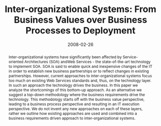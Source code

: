 ---
abstract: Inter-organizational systems have significantly been affected by Service-oriented
  Architectures (SOA) andWeb Services - the state-of-the-art technology to implement
  SOA. SOA is said to enable quick and inexpensive changes of the IT in order to establish
  new business partnerships or to reflect changes in existing partnerships. However,
  current approaches to inter-organizational systems focus too much on existing Web
  Services standards and, thus, on the technology layer. In such an approach the technology
  drives the business. In this paper we analyze the shortcomings of this bottom-up
  approach. As an alternative we suggest a top-down methodology where the business
  requirements drive the technology. This methodology starts off with the business
  value perspective, leading to a business process perspective and resulting in an
  IT execution perspective. We do not invent any new approaches on each of these layers,
  rather we outline how existing approaches are used and combined into a business
  requirements driven approach to inter-organizational systems.
authors:
- Christian Huemer
- Philipp Liegl
- Rainer Schuster
- Hannes Werthner
- Marco Zapletal
date: '2008-02-26'
featured: false
links:
- name: Publik
  url: https://publik.tuwien.ac.at/showentry.php?ID=141766&lang=2
publication_types:
- '1'
publishDate: '2008-02-26'
specifics: 'Vortrag: Proceedings of the 2nd International Conference on Digital Ecosystems
  and Technologies, Phitsanulok; 26.02.2008 - 29.02.2008; in: "Proceedings of the
  2nd International IEEE Conference on Digital Ecosystems and Technologies (DEST2008)",
  IEEE, IEEE (2008), 6 S.'
title: 'Inter-organizational Systems: From Business Values over Business Processes
  to Deployment'
url_pdf: http://publik.tuwien.ac.at/files/PubDat_141766.pdf
---